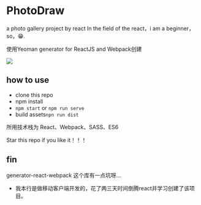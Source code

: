 # PhotoDraw
a photo gallery project by react
In the field of the react，i am a beginner，so，😁.

使用Yeoman generator for ReactJS and Webpack创建

![](http://www.renwentech.com/wp-content/uploads/2016/11/react-gallery.jpg)

## how to use
- clone this repo
- npm install 
- `npm start` or `npm run serve`
- build assets`npn run dist`

所用技术栈为 React、Webpack、SASS、ES6

Star this repo if you like it！！！

## fin
generator-react-webpack 这个库有一点坑呀...
- 我本行是做移动客户端开发的，花了两三天时间倒腾react并学习创建了该项目。

